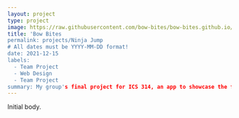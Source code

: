 ```yaml
---
layout: project
type: project
image: https://raw.githubusercontent.com/bow-bites/bow-bites.github.io/main/images/M3-Landing.PNG
title: 'Bow Bites
permalink: projects/Ninja Jump
# All dates must be YYYY-MM-DD format!
date: 2021-12-15
labels:
  - Team Project
  - Web Design
  - Team Project
summary: My group's final project for ICS 314, an app to showcase the food vendors at UH Manoa.
---
```


Initial body.